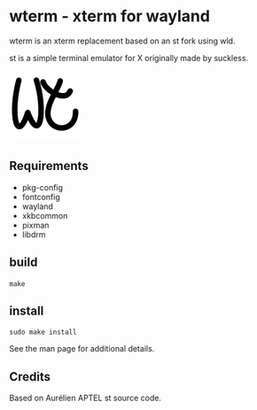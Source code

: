 # wterm - xterm for wayland


wterm is an xterm replacement based on an st fork using wld.

st is a simple terminal emulator for X originally made by suckless.


![logo](contrib/logo/wterm.png "ebin logo")

## Requirements

* pkg-config
* fontconfig
* wayland
* xkbcommon
* pixman
* libdrm

## build

    make

## install

    sudo make install

See the man page for additional details.

## Credits

Based on Aurélien APTEL <aurelien dot aptel at gmail dot com> st source code.
